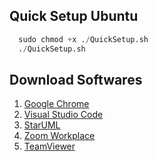 ## Quick Setup Ubuntu
```py
  sudo chmod +x ./QuickSetup.sh
  ./QuickSetup.sh
```
## Download Softwares
1. <a href="https://www.google.com/chrome/browser-tools/" target="_blank">Google Chrome</a>
2. <a href="https://code.visualstudio.com/download" target="_blank">Visual Studio Code</a>
3. <a href="https://staruml.io/download/" target="_blank">StarUML</a>
4. <a href="https://zoom.us/download?os=linux" target="_blank">Zoom Workplace</a>
4. <a href="https://www.teamviewer.com/apac/download/linux/" target="_blank">TeamViewer</a>
